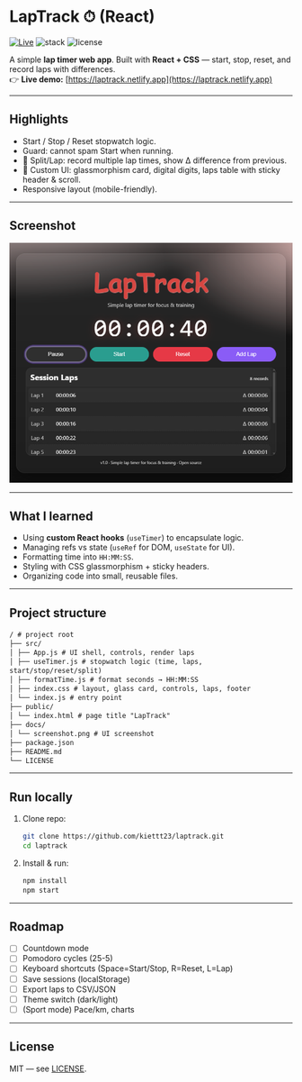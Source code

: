 # LapTrack ⏱ (React)

[![Live](https://img.shields.io/badge/Demo-Live-brightgreen)](https://<your-username>.github.io/laptrack)
![stack](https://img.shields.io/badge/Stack-React%20%7C%20CSS-blue)
![license](https://img.shields.io/badge/License-MIT-black)

A simple **lap timer web app**. Built with **React + CSS** — start, stop, reset, and record laps with differences.  
👉 **Live demo:** [https://laptrack.netlify.app](https://laptrack.netlify.app)

---

## Highlights

- Start / Stop / Reset stopwatch logic.
- Guard: cannot spam Start when running.
- 🚀 Split/Lap: record multiple lap times, show Δ difference from previous.
- 🚀 Custom UI: glassmorphism card, digital digits, laps table with sticky header & scroll.
- Responsive layout (mobile-friendly).

---

## Screenshot

![screenshot](public/screenshot.png)

---

## What I learned

- Using **custom React hooks** (`useTimer`) to encapsulate logic.
- Managing refs vs state (`useRef` for DOM, `useState` for UI).
- Formatting time into `HH:MM:SS`.
- Styling with CSS glassmorphism + sticky headers.
- Organizing code into small, reusable files.

---

## Project structure

```
/ # project root
├── src/
│ ├── App.js # UI shell, controls, render laps
│ ├── useTimer.js # stopwatch logic (time, laps, start/stop/reset/split)
│ ├── formatTime.js # format seconds → HH:MM:SS
│ ├── index.css # layout, glass card, controls, laps, footer
│ └── index.js # entry point
├── public/
│ └── index.html # page title "LapTrack"
├── docs/
│ └── screenshot.png # UI screenshot
├── package.json
├── README.md
└── LICENSE
```

---

## Run locally

1. Clone repo:
   ```bash
   git clone https://github.com/kiettt23/laptrack.git
   cd laptrack
   ```
2. Install & run:
   ```bash
   npm install
   npm start
   ```

---

## Roadmap

- [ ] Countdown mode
- [ ] Pomodoro cycles (25-5)
- [ ] Keyboard shortcuts (Space=Start/Stop, R=Reset, L=Lap)
- [ ] Save sessions (localStorage)
- [ ] Export laps to CSV/JSON
- [ ] Theme switch (dark/light)
- [ ] (Sport mode) Pace/km, charts

---

## License

MIT — see [LICENSE](./LICENSE).
